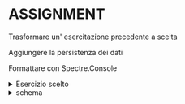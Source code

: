 # ASSIGNMENT

Trasformare un' esercitazione precedente a scelta

Aggiungere la persistenza dei dati

Formattare con Spectre.Console

<details>
<summary> Esercizio scelto </summary>

```C#

```

</details>

<details>
<summary> schema </summary>



</details>